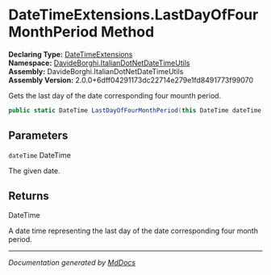 ﻿<!--  
  <auto-generated>   
    The contents of this file were generated by a tool.  
    Changes to this file may be list if the file is regenerated  
  </auto-generated>   
-->

# DateTimeExtensions.LastDayOfFourMonthPeriod Method

**Declaring Type:** [DateTimeExtensions](../index.md)  
**Namespace:** [DavideBorghi.ItalianDotNetDateTimeUtils](../../index.md)  
**Assembly:** DavideBorghi.ItalianDotNetDateTimeUtils  
**Assembly Version:** 2.0.0+6dff04291173dc22714e279e1fd8491773f99070

Gets the last day of the date corresponding four mounth period.

```csharp
public static DateTime LastDayOfFourMonthPeriod(this DateTime dateTime);
```

## Parameters

`dateTime`  DateTime

The given date.

## Returns

DateTime

A date time representing the last day of the date corresponding four month period.

___

*Documentation generated by [MdDocs](https://github.com/ap0llo/mddocs)*
